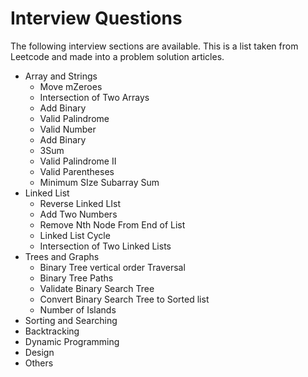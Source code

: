 # Interview Questions

The following interview sections are available. This is a list taken from Leetcode and made into a problem solution articles.

* Array and Strings
  * Move mZeroes
  * Intersection of Two Arrays
  * Add Binary
  * Valid Palindrome
  * Valid Number
  * Add Binary
  * 3Sum
  * Valid Palindrome II
  * Valid Parentheses
  * Minimum SIze Subarray Sum
* Linked List
  * Reverse Linked LIst
  * Add Two Numbers
  * Remove Nth Node From End of List
  * Linked List Cycle
  * Intersection of Two Linked Lists
* Trees and Graphs
  * Binary Tree vertical order Traversal
  * Binary Tree Paths
  * Validate Binary Search Tree 
  * Convert Binary Search Tree to Sorted list
  * Number of Islands
* Sorting and Searching
* Backtracking
* Dynamic Programming
* Design
* Others



